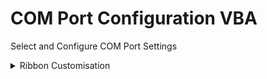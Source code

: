 # COM Port Configuration VBA
Select and Configure COM Port Settings


<details><summary>Ribbon Customisation</summary>
<p>

- [Ribbon Customisation instructions](/RIBBON/Ribbon-HowTo.md)
  
  <img src="/RIBBON/RIBBONX_CONFIG.bmp" alt="RibbonX" title="RibbonX Result" width="50%" height="50%">

</p>
</details>


